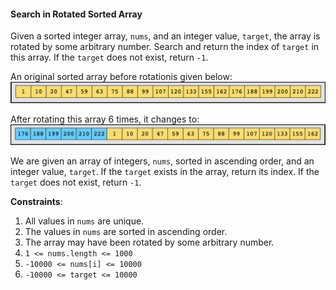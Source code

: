 #### Search in Rotated Sorted Array

Given a sorted integer array, `nums`, and an integer value, `target`, the
array is rotated by some arbitrary number. Search and return the index of
`target` in this array. If the `target` does not exist, return `-1`.

An original sorted array before rotationis given below:
![](array.png)

After rotating this array 6 times, it changes to:
![](rotated.png)

We are given an array of integers, `nums`, sorted in ascending order, and an
integer value, `target`. If the `target` exists in the array, return its index.
If the `target` does not exist, return `-1`.

**Constraints**:

1. All values in `nums` are unique.
2. The values in `nums` are sorted in ascending order.
3. The array may have been rotated by some arbitrary number.
4. `1 <= nums.length <= 1000`
5. `-10000 <= nums[i] <= 10000`
6. `-10000 <= target <= 10000`
